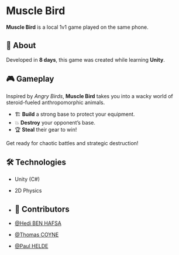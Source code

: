 # Muscle Bird

**Muscle Bird** is a local 1v1 game played on the same phone.

## 📌 About  
Developed in **8 days**, this game was created while learning **Unity**.

## 🎮 Gameplay  
Inspired by *Angry Birds*, **Muscle Bird** takes you into a wacky world of steroid-fueled anthropomorphic animals.  

- 🏗️ **Build** a strong base to protect your equipment.  
- 💥 **Destroy** your opponent’s base.  
- 🏆 **Steal** their gear to win!  

Get ready for chaotic battles and strategic destruction!

## 🛠️ Technologies  
- Unity (C#)  
- 2D Physics

- ## 👥 Contributors  
- [@Hedi BEN HAFSA](https://github.com/Qualqun)  
- [@Thomas COYNE](https://github.com/Turrok)
- [@Paul HELDE](https://github.com/Caydos)    

